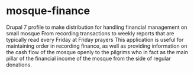 # mosque-finance
Drupal 7 profile to make distribution for handling financial management on small mosque
From recording transactions to weekly reports that are typically read every Friday at Friday prayers
This application is useful for maintaining order in recording finance, as well as providing information on the cash flow of the mosque openly to the pilgrims who in fact as the main pillar of the financial income of the mosque from the side of regular donations.
